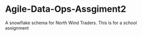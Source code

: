 # Agile-Data-Ops-Assgiment2
A snowflake schema for North Wind Traders. This is for a school assignment
